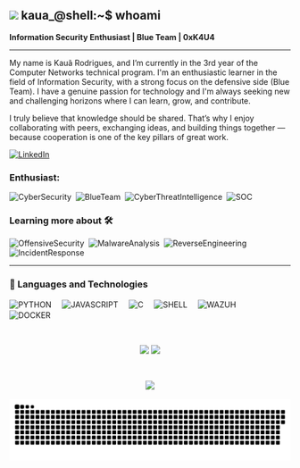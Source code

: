 ## <img src="https://cdn.jsdelivr.net/gh/devicons/devicon/icons/linux/linux-original.svg" width="25"/>   kaua_@shell:~$ whoami  
**Information Security Enthusiast | Blue Team | 0xK4U4**

---


My name is Kauã Rodrigues, and I’m currently in the 3rd year of the Computer Networks technical program. I'm an enthusiastic learner in the field of Information Security, with a strong focus on the defensive side (Blue Team). I have a genuine passion for technology and I'm always seeking new and challenging horizons where I can learn, grow, and contribute.

I truly believe that knowledge should be shared. That’s why I enjoy collaborating with peers, exchanging ideas, and building things together — because cooperation is one of the key pillars of great work.


[![LinkedIn](https://img.shields.io/badge/LinkedIn-1.2K%20Followers-blue?style=for-the-badge&logo=linkedin&logoColor=Blue)](https://www.linkedin.com/in/kauã-rodrigues-93254528b)

### Enthusiast:
![CyberSecurity](https://img.shields.io/badge/-CyberSecurity-05122A?style=flat&logo=hackaday&color=black)&nbsp;
![BlueTeam](https://img.shields.io/badge/BlueTeam-05122A?style=flat&logo=hackaday&color=blue)&nbsp;
![CyberThreatIntelligence](https://img.shields.io/badge/CyberThreatIntelligence-05122A?style=flat&logo=hackaday&color=purple)&nbsp;
![SOC](https://img.shields.io/badge/SOC-05122A?style=flat&logo=hackaday&color=green)&nbsp;

### Learning more about 🛠  
![OffensiveSecurity](https://img.shields.io/badge/OffensiveSecurity-FF0000?style=flat&logo=hackaday&logoColor=white)&nbsp;
![MalwareAnalysis](https://img.shields.io/badge/MalwareAnalysis-05122A?style=flat&logo=hackaday&color=purple)&nbsp;
![ReverseEngineering](https://img.shields.io/badge/-ReverseEngineering-05122A?style=flat&logo=hackaday&color=black)&nbsp;
![IncidentResponse](https://img.shields.io/badge/-IncidentResponse-05122A?style=flat&logo=hackaday&color=orange)&nbsp;


---

### 👾 Languages ​​and Technologies 
<!-- Sistemas & Ferramentas de Segurança -->


<p align="left">
  <img title="PYTHON" width="40px" style="margin-right: 15px; vertical-align: middle;" src="https://cdn.jsdelivr.net/gh/devicons/devicon@latest/icons/python/python-original.svg" />
  <img title="JAVASCRIPT" width="34px" style="margin-right: 15px; vertical-align: middle;" src="https://cdn.jsdelivr.net/gh/devicons/devicon@latest/icons/javascript/javascript-original.svg" />
  <img title="C" width="40px" style="margin-right: 15px; vertical-align: middle;" src="https://cdn.jsdelivr.net/gh/devicons/devicon@latest/icons/c/c-original.svg" />
  <img title="SHELL" width="40px" style="margin-right: 15px; vertical-align: middle;" src="https://cdn.jsdelivr.net/gh/devicons/devicon@latest/icons/bash/bash-original.svg" />
   <img title="WAZUH" width="80px" style="margin-right: 15px; vertical-align: middle;" src="https://cdn.brandfetch.io/idGBqJSmMa/theme/dark/logo.svg?c=1dxbfHSJFAPEGdCLU4o5B" />
   <img title="DOCKER" width="40px" style="margin-right: 15px; vertical-align: middle;" src="https://cdn.jsdelivr.net/gh/devicons/devicon@latest/icons/docker/docker-plain.svg" />
</p>


<br />
<p align = "center">
  <img src="https://github-readme-stats.vercel.app/api?username=Kau4Rodrigues&show_icons=true&title_color=55ff56&icon_color=55ff55&text_color=60ff60&bg_color=050505" width=377 />
  <img src="https://github-readme-streak-stats.herokuapp.com/?user=Kau4Rodrigues&show_icons=true&theme=hacker" width=400 />
</p>
<br/>


<p align="center">  
<img src="https://metro.co.uk/wp-content/uploads/2022/03/Cyberwarfare-is-the-battleground-of-the-21st-century-and-were-all-involved-BP-29e0.gif">
</p>

<picture>
  <source media="(prefers-color-scheme: dark)" srcset="https://raw.githubusercontent.com/AnaKind4/AnaKind4/output/github-contribution-grid-snake-dark.svg">
  <source media="(prefers-color-scheme: light)" srcset="https://raw.githubusercontent.com/AnaKind4/AnaKind4/output/github-contribution-grid-snake.svg">
  <img alt="github contribution grid snake animation" src="https://raw.githubusercontent.com/AnaKind4/AnaKind4/output/github-contribution-grid-snake.svg">
</picture>
